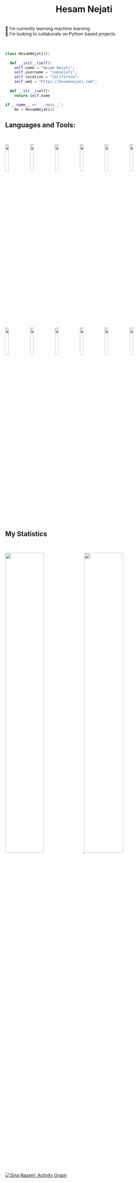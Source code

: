 <h1 align="center">
  <b>Hesam Nejati</b>
  
</h1>
<br>
🌱 I’m currently learning machine learning
<br>
👯 I’m looking to collaborate on Python based projects
<br>
<br>
<br>

```python
class HesamNejati():
    
  def __init__(self):
    self.name = "Hesam Nejati";
    self.username = "samnejati";
    self.location = "California";
    self.web = "https://hesamnejati.com";
  
  def __str__(self):
    return self.name

if __name__ == '__main__':
    me = HesamNejati()
```
## Languages and Tools:
<br>
<p>
  <code><img width="15%" src="https://www.vectorlogo.zone/logos/python/python-ar21.svg"></code>
  <code><img width="15%" src="https://www.vectorlogo.zone/logos/djangoproject/djangoproject-ar21.svg"></code>
  <code><img width="15%" src="https://www.vectorlogo.zone/logos/pocoo_flask/pocoo_flask-ar21.svg"></code>
  <code><img width="15%" src="https://www.vectorlogo.zone/logos/jupyter/jupyter-ar21.svg"></code>
  <code><img width="15%" src="https://www.vectorlogo.zone/logos/mysql/mysql-ar21.svg"></code>
  <code><img width="15%" src="https://www.vectorlogo.zone/logos/postgresql/postgresql-ar21.svg"></code>
  <code><img width="15%" src="https://www.vectorlogo.zone/logos/mongodb/mongodb-ar21.svg"></code>
  <code><img width="15%" src="https://www.vectorlogo.zone/logos/redis/redis-ar21.svg"></code>
  <code><img width="15%" src="https://www.vectorlogo.zone/logos/docker/docker-ar21.svg"></code>
  <code><img width="15%" src="https://www.vectorlogo.zone/logos/kubernetes/kubernetes-ar21.svg"></code>
  <code><img width="15%" src="https://www.vectorlogo.zone/logos/amazon_aws/amazon_aws-ar21.svg"></code>
  <code><img width="15%" src="https://www.vectorlogo.zone/logos/git-scm/git-scm-ar21.svg"></code>
  
</p>


<br>

## My Statistics

<br/>
<p align="left">
  <a href="https://samnejati.dev/">
  <img width="49.5%" src="https://github-readme-stats.vercel.app/api?username=sinanazem&show_icons=true&theme=gruvbox&hide_border=true" />
    <img width="49.5%" src="https://github-readme-streak-stats.herokuapp.com/?user=samnejati&theme=gruvbox&hide_border=true" />
  </a>
</p>
<br>

[![Sina Nazem' Activity Graph](https://activity-graph.herokuapp.com/graph?username=samnejati&custom_title=Hesam%20Trips's%20Contribution%20Graph&theme=gruvbox&bg_color=282828&hide_border=true&line=d1a01f&point=c58545)](https://samnejati.dev)

<br>

